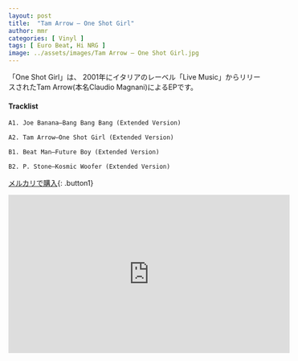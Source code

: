 ```yaml
---
layout: post
title:  "Tam Arrow – One Shot Girl"
author: mmr
categories: [ Vinyl ]
tags: [ Euro Beat, Hi NRG ]
image: ../assets/images/Tam Arrow – One Shot Girl.jpg
---
```


「One Shot Girl」は、
2001年にイタリアのレーベル「Live Music」からリリースされたTam Arrow(本名Claudio Magnani)によるEPです。


#### Tracklist
```md
A1. Joe Banana–Bang Bang Bang (Extended Version)

A2. Tam Arrow–One Shot Girl (Extended Version)

B1. Beat Man–Future Boy (Extended Version)

B2. P. Stone–Kosmic Woofer (Extended Version)
```

[メルカリで購入](https://jp.mercari.com/item/m53285819387?afid=6142608987){: .button1}

<iframe width="560" height="315" src="https://www.youtube.com/embed/o0bWLZXLrRY?si=nw3NL9KpzOohA7ZZ" title="YouTube video player" frameborder="0" allow="accelerometer; autoplay; clipboard-write; encrypted-media; gyroscope; picture-in-picture; web-share" referrerpolicy="strict-origin-when-cross-origin" allowfullscreen></iframe>